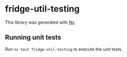# fridge-util-testing

This library was generated with [Nx](https://nx.dev).

## Running unit tests

Run `nx test fridge-util-testing` to execute the unit tests.
